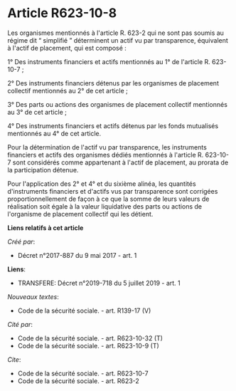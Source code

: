 # Article R623-10-8

Les organismes mentionnés à l'article R. 623-2 qui ne sont pas soumis au régime dit “ simplifié ” déterminent un actif vu par
transparence, équivalent à l'actif de placement, qui est composé : 

1° Des instruments financiers et actifs mentionnés au 1° de l'article R. 623-10-7 ; 

2° Des instruments financiers détenus par les organismes de placement collectif mentionnés au 2° de cet article ; 

3° Des parts ou actions des organismes de placement collectif mentionnés au 3° de cet article ; 

4° Des instruments financiers et actifs détenus par les fonds mutualisés mentionnés au 4° de cet article. 

Pour la détermination de l'actif vu par transparence, les instruments financiers et actifs des organismes dédiés mentionnés à
l'article R. 623-10-7 sont considérés comme appartenant à l'actif de placement, au prorata de la participation détenue. 

Pour l'application des 2° et 4° et du sixième alinéa, les quantités d'instruments financiers et d'actifs vus par transparence
sont corrigées proportionnellement de façon à ce que la somme de leurs valeurs de réalisation soit égale à la valeur
liquidative des parts ou actions de l'organisme de placement collectif qui les détient.

**Liens relatifs à cet article**

_Créé par_:

  - Décret n°2017-887 du 9 mai 2017 - art. 1

**Liens**:

  - TRANSFERE: Décret n°2019-718 du 5 juillet 2019 - art. 1

_Nouveaux textes_:

  - Code de la sécurité sociale. - art. R139-17 (V)

_Cité par_:

  - Code de la sécurité sociale. - art. R623-10-32 (T)
  - Code de la sécurité sociale. - art. R623-10-9 (T)

_Cite_:

  - Code de la sécurité sociale. - art. R623-10-7
  - Code de la sécurité sociale. - art. R623-2
